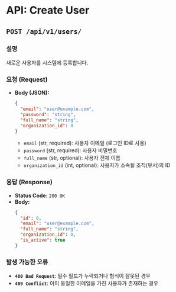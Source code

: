 # API: Create User

## `POST /api/v1/users/`

### 설명
새로운 사용자를 시스템에 등록합니다.

### 요청 (Request)
- **Body (JSON):**
    ```json
    {
      "email": "user@example.com",
      "password": "string",
      "full_name": "string",
      "organization_id": 0
    }
    ```
    - `email` (str, required): 사용자 이메일 (로그인 ID로 사용)
    - `password` (str, required): 사용자 비밀번호
    - `full_name` (str, optional): 사용자 전체 이름
    - `organization_id` (int, optional): 사용자가 소속될 조직(부서)의 ID

### 응답 (Response)
- **Status Code:** `200 OK`
- **Body:**
    ```json
    {
      "id": 0,
      "email": "user@example.com",
      "full_name": "string",
      "organization_id": 0,
      "is_active": true
    }
    ```

### 발생 가능한 오류
- **`400 Bad Request`**: 필수 필드가 누락되거나 형식이 잘못된 경우
- **`409 Conflict`**: 이미 동일한 이메일을 가진 사용자가 존재하는 경우
